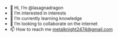 - 👋 Hi, I’m @lasagnadragon
- 👀 I’m interested in interests
- 🌱 I’m currently learning knowledge
- 💞️ I’m looking to collaborate on the internet
- 📫 How to reach me metalknight2474@gmail.com

<!---
lasagnadragon/lasagnadragon is a ✨ special ✨ repository because its `README.md` (this file) appears on your GitHub profile.
You can click the Preview link to take a look at your changes.
--->
